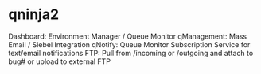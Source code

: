 # qninja2
Dashboard: Environment Manager / Queue Monitor
qManagement: Mass Email / Siebel Integration
qNotify: Queue Monitor Subscription Service for text/email notifications
FTP: Pull from /incoming or /outgoing and attach to bug# or upload to external FTP
